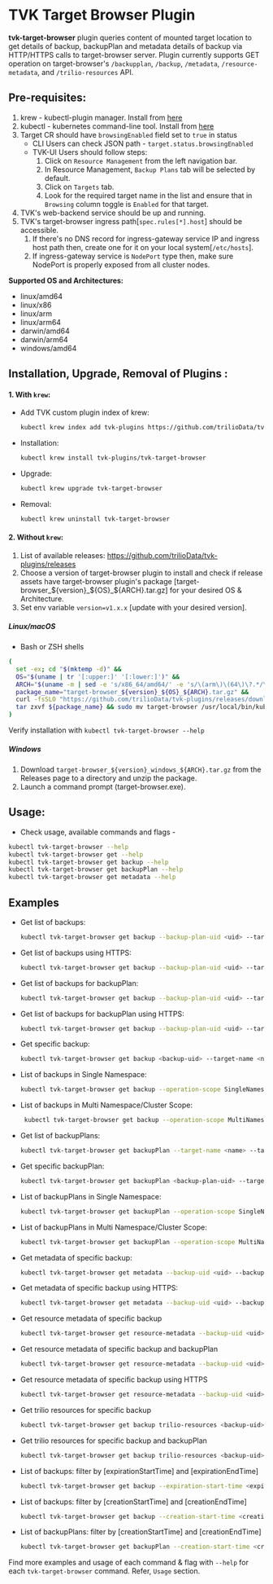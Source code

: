 # TVK Target Browser Plugin

**tvk-target-browser** plugin queries content of mounted target location to get details of backup, backupPlan and
metadata details of backup via HTTP/HTTPS calls to target-browser server. Plugin currently supports GET operation on
target-browser's `/backupplan`, `/backup`, `/metadata`, `/resource-metadata`, and `/trilio-resources` API.

## Pre-requisites:

1. krew - kubectl-plugin manager. Install from [here](https://krew.sigs.k8s.io/docs/user-guide/setup/install/)
2. kubectl - kubernetes command-line tool. Install from [here](https://kubernetes.io/docs/tasks/tools/install-kubectl/)
3. Target CR should have `browsingEnabled` field set to `true` in status
    - CLI Users can check JSON path - `target.status.browsingEnabled`
    - TVK-UI Users should follow steps:
        1. Click on `Resource Management` from the left navigation bar.
        2. In Resource Management, `Backup Plans` tab will be selected by default.
        3. Click on `Targets` tab.
        4. Look for the required target name in the list and ensure that in `Browsing` column toggle is `Enabled` for
           that target.
4. TVK's web-backend service should be up and running.
5. TVK's target-browser ingress path[`spec.rules[*].host`] should be accessible.
    1. If there's no DNS record for ingress-gateway service IP and ingress host path then, create one for it on your local system[`/etc/hosts`].
    2. If ingress-gateway service is `NodePort` type then, make sure NodePort is properly exposed from all cluster nodes.

**Supported OS and Architectures:**

- linux/amd64
- linux/x86
- linux/arm
- linux/arm64
- darwin/amd64
- darwin/arm64
- windows/amd64


## Installation, Upgrade, Removal of Plugins :

#### 1. With `krew`:

  - Add TVK custom plugin index of krew:
  
    ```bash
    kubectl krew index add tvk-plugins https://github.com/trilioData/tvk-plugins.git
    ```
  
  - Installation:
  
    ```bash
    kubectl krew install tvk-plugins/tvk-target-browser
    ```
  
  - Upgrade:
  
    ```bash
    kubectl krew upgrade tvk-target-browser
    ```
  
  - Removal:
  
    ```bash
    kubectl krew uninstall tvk-target-browser
    ```

#### 2. Without `krew`:

1. List of available releases: https://github.com/trilioData/tvk-plugins/releases
2. Choose a version of target-browser plugin to install and check if release assets have target-browser plugin's package
   [target-browser_${version}_${OS}_${ARCH}.tar.gz] for your desired OS & Architecture.
3. Set env variable `version=v1.x.x` [update with your desired version].

##### Linux/macOS

- Bash or ZSH shells
```bash
(
  set -ex; cd "$(mktemp -d)" &&
  OS="$(uname | tr '[:upper:]' '[:lower:]')" &&
  ARCH="$(uname -m | sed -e 's/x86_64/amd64/' -e 's/\(arm\)\(64\)\?.*/\1\2/' -e 's/aarch64$/arm64/')" &&
  package_name="target-browser_${version}_${OS}_${ARCH}.tar.gz" &&
  curl -fsSLO "https://github.com/trilioData/tvk-plugins/releases/download/"${version}"/${package_name}" &&
  tar zxvf ${package_name} && sudo mv target-browser /usr/local/bin/kubectl-tvk_target_browser
)
```
Verify installation with `kubectl tvk-target-browser --help`

##### Windows

1. Download `target-browser_${version}_windows_${ARCH}.tar.gz` from the Releases page to a directory and unzip the package.
2. Launch a command prompt (target-browser.exe).


## Usage:

- Check usage, available commands and flags -

```bash
kubectl tvk-target-browser --help
kubectl tvk-target-browser get --help
kubectl tvk-target-browser get backup --help
kubectl tvk-target-browser get backupPlan --help
kubectl tvk-target-browser get metadata --help
```

## Examples

- Get list of backups:

  ```bash
  kubectl tvk-target-browser get backup --backup-plan-uid <uid> --target-name <name> --target-namespace <namespace>
  ```

- Get list of backups using HTTPS:
  ```bash
  kubectl tvk-target-browser get backup --backup-plan-uid <uid> --target-name <name> --target-namespace <namespace> --use-https --certificate-authority <certificate-path>
  ```

- Get list of backups for backupPlan:
  ```bash
  kubectl tvk-target-browser get backup --backup-plan-uid <uid> --target-name <name> --target-namespace <namespace>
  ```

- Get list of backups for backupPlan using HTTPS:
  ```bash
  kubectl tvk-target-browser get backup --backup-plan-uid <uid> --target-name <name> --target-namespace <namespace> --use-https --certificate-authority <certificate-path>
  ```

- Get specific backup:
  ```bash
  kubectl tvk-target-browser get backup <backup-uid> --target-name <name> --target-namespace <namespace>
  ```
- List of backups in Single Namespace:
  ```bash
  kubectl tvk-target-browser get backup --operation-scope SingleNamespace --target-name <name> --target-namespace <namespace>
  ```
- List of backups in Multi Namespace/Cluster Scope:
  ```bash
   kubectl tvk-target-browser get backup --operation-scope MultiNamespace --target-name <name> --target-namespace <namespace>
  ```

- Get list of backupPlans:
  ```bash
  kubectl tvk-target-browser get backupPlan --target-name <name> --target-namespace <namespace>
  ```

- Get specific backupPlan:
  ```bash
  kubectl tvk-target-browser get backupPlan <backup-plan-uid> --target-name <name> --target-namespace <namespace>
  ```
- List of backupPlans in Single Namespace:
  ```bash
  kubectl tvk-target-browser get backupPlan --operation-scope SingleNamespace --target-name <name> --target-namespace <namespace>
  ```
- List of backupPlans in Multi Namespace/Cluster Scope:
  ```bash
  kubectl tvk-target-browser get backupPlan --operation-scope MultiNamespace --target-name <name> --target-namespace <namespace>
  ```

- Get metadata of specific backup:
  ```bash
  kubectl tvk-target-browser get metadata --backup-uid <uid> --backup-plan-uid <uid> --target-name <name> --target-namespace <namespace>
  ```

- Get metadata of specific backup using HTTPS:
  ```bash
  kubectl tvk-target-browser get metadata --backup-uid <uid> --backup-plan-uid <uid> --target-name <name> --target-namespace <namespace> --use-https --certificate-authority <certificate-path>
  ```

- Get resource metadata of specific backup
  ```bash
  kubectl tvk-target-browser get resource-metadata --backup-uid <uid> --target-name <name> --target-namespace <namespace> --group <group> --version <version> --kind <kind> --name <resource-name>
  ```

- Get resource metadata of specific backup and backupPlan
  ```bash
  kubectl tvk-target-browser get resource-metadata --backup-uid <uid> --backup-plan-uid <uid> --target-name <name> --target-namespace <namespace> --group <group> --version <version> --kind <kind> --name <resource-name>
  ```
  
- Get resource metadata of specific backup using HTTPS
  ```bash
  kubectl tvk-target-browser get resource-metadata --backup-uid <uid> --target-name <name> --target-namespace <namespace> --group <group> --version <version> --kind <kind> --name <resource-name> --use-https --certificate-authority <certificate-path>
  ```

- Get trilio resources for specific backup
  ```bash
  kubectl tvk-target-browser get backup trilio-resources <backup-uid> --kinds ClusterBackupPlan,Backup,Hook --target-name <name> --target-namespace <namespace>
  ```

- Get trilio resources for specific backup and backupPlan
  ```bash
  kubectl tvk-target-browser get backup trilio-resources <backup-uid> --backup-plan-uid <uid> --kinds ClusterBackupPlan,Backup,Hook --target-name <name> --target-namespace <namespace>
  ```
  
- List of backups: filter by [expirationStartTime] and [expirationEndTime]
  ```bash
  kubectl tvk-target-browser get backup --expiration-start-time <expiration-start-time> --expiration-end-time <expiration-end-time> --target-name <name> --target-namespace <namespace>
  ```

- List of backups: filter by [creationStartTime] and [creationEndTime]
  ```bash
  kubectl tvk-target-browser get backup --creation-start-time <creation-start-time> --creation-end-time <creation-end-time> --target-name <name> --target-namespace <namespace>
  ```

- List of backupPlans: filter by [creationStartTime] and [creationEndTime]
  ```bash
  kubectl tvk-target-browser get backupPlan --creation-start-time <creation-start-time> --creation-end-time <creation-end-time>--target-name <name> --target-namespace <namespace>
  ```

Find more examples and usage of each command & flag with `--help` for each `tvk-target-browser` command. Refer, `Usage`
section.
